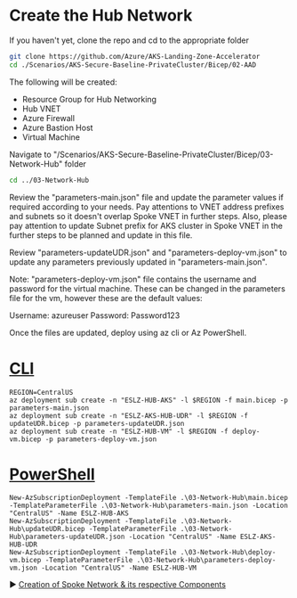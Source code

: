 # Create the Hub Network

If you haven't yet, clone the repo and cd to the appropriate folder
```bash
git clone https://github.com/Azure/AKS-Landing-Zone-Accelerator
cd ./Scenarios/AKS-Secure-Baseline-PrivateCluster/Bicep/02-AAD
```

The following will be created:

* Resource Group for Hub Networking
* Hub VNET
* Azure Firewall
* Azure Bastion Host
* Virtual Machine

Navigate to "/Scenarios/AKS-Secure-Baseline-PrivateCluster/Bicep/03-Network-Hub" folder

```bash
cd ../03-Network-Hub
```

Review the "parameters-main.json" file and update the parameter values if required according to your needs. Pay attentions to VNET address prefixes and subnets so it doesn't overlap Spoke VNET in further steps. Also, please pay attention to update Subnet prefix for AKS cluster in Spoke VNET in the further steps to be planned and update in this file.

Review "parameters-updateUDR.json" and "parameters-deploy-vm.json" to update any parameters previously updated in "parameters-main.json".

Note: "parameters-deploy-vm.json" file contains the username and password for the virtual machine. These can be changed in the parameters file for the vm, however these are the default values:

Username: azureuser
Password: Password123

Once the files are updated, deploy using az cli or Az PowerShell.

# [CLI](#tab/CLI)

```azurecli
REGION=CentralUS
az deployment sub create -n "ESLZ-HUB-AKS" -l $REGION -f main.bicep -p parameters-main.json
az deployment sub create -n "ESLZ-AKS-HUB-UDR" -l $REGION -f updateUDR.bicep -p parameters-updateUDR.json
az deployment sub create -n "ESLZ-HUB-VM" -l $REGION -f deploy-vm.bicep -p parameters-deploy-vm.json
```

# [PowerShell](#tab/PowerShell)

```azurepowershell
New-AzSubscriptionDeployment -TemplateFile .\03-Network-Hub\main.bicep -TemplateParameterFile .\03-Network-Hub\parameters-main.json -Location "CentralUS" -Name ESLZ-HUB-AKS
New-AzSubscriptionDeployment -TemplateFile .\03-Network-Hub\updateUDR.bicep -TemplateParameterFile .\03-Network-Hub\parameters-updateUDR.json -Location "CentralUS" -Name ESLZ-AKS-HUB-UDR
New-AzSubscriptionDeployment -TemplateFile .\03-Network-Hub\deploy-vm.bicep -TemplateParameterFile .\03-Network-Hub\parameters-deploy-vm.json -Location "CentralUS" -Name ESLZ-HUB-VM
```

:arrow_forward: [Creation of Spoke Network & its respective Components](./04-network-lz.md)
